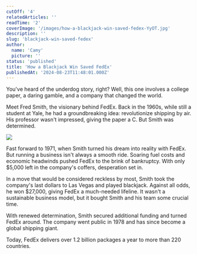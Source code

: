 ```yaml
---
cutOff: '4'
relatedArticles: ''
readTime: '2'
coverImage: '/images/how-a-blackjack-win-saved-fedex-YyOT.jpg'
description: ''
slug: 'blackjack-win-saved-fedex'
author:
  name: 'Camy'
  picture: ''
status: 'published'
title: 'How a Blackjack Win Saved FedEx'
publishedAt: '2024-08-23T11:48:01.000Z'
---
```


You've heard of the underdog story, right? Well, this one involves a college paper, a daring gamble, and a company that changed the world.

Meet Fred Smith, the visionary behind FedEx. Back in the 1960s, while still a student at Yale, he had a groundbreaking idea: revolutionize shipping by air. His professor wasn't impressed, giving the paper a C. But Smith was determined.

![](/images/how-a-blackjack-win-saved-fedex-gwNz.jpg)

Fast forward to 1971, when Smith turned his dream into reality with FedEx. But running a business isn't always a smooth ride. Soaring fuel costs and economic headwinds pushed FedEx to the brink of bankruptcy. With only $5,000 left in the company's coffers, desperation set in.

In a move that would be considered reckless by most, Smith took the company's last dollars to Las Vegas and played blackjack. Against all odds, he won $27,000, giving FedEx a much-needed lifeline. It wasn't a sustainable business model, but it bought Smith and his team some crucial time.

With renewed determination, Smith secured additional funding and turned FedEx around. The company went public in 1978 and has since become a global shipping giant.

Today, FedEx delivers over 1.2 billion packages a year to more than 220 countries.